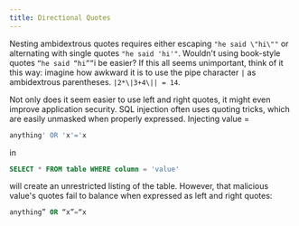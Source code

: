 ```yaml
---
title: Directional Quotes
---
```


Nesting ambidextrous quotes requires either escaping `"he said
\"hi\""` or alternating with single quotes `"he said 'hi'"`. Wouldn't
using book-style quotes `“he said “hi””`i be easier? If this all
seems unimportant, think of it this way: imagine how awkward it is
to use the pipe character `|` as ambidextrous parentheses. `|2*\|3+4\||
= 14`.

Not only does it seem easier to use left and right quotes, it might
even improve application security. SQL injection often uses quoting
tricks, which are easily unmasked when properly expressed. Injecting
value =

```sql
anything' OR 'x'='x
```

in

```sql
SELECT * FROM table WHERE column = 'value'
```

will create an unrestricted listing of the table. However, that
malicious value's quotes fail to balance when expressed as left and
right quotes:

```sql
anything” OR “x”=“x
```
